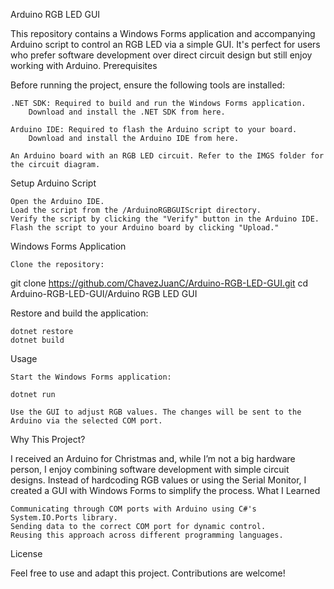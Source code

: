 Arduino RGB LED GUI

This repository contains a Windows Forms application and accompanying Arduino script to control an RGB LED via a simple GUI. It's perfect for users who prefer software development over direct circuit design but still enjoy working with Arduino.
Prerequisites

Before running the project, ensure the following tools are installed:

    .NET SDK: Required to build and run the Windows Forms application.
        Download and install the .NET SDK from here.

    Arduino IDE: Required to flash the Arduino script to your board.
        Download and install the Arduino IDE from here.

    An Arduino board with an RGB LED circuit. Refer to the IMGS folder for the circuit diagram.

Setup
Arduino Script

    Open the Arduino IDE.
    Load the script from the /ArduinoRGBGUIScript directory.
    Verify the script by clicking the "Verify" button in the Arduino IDE.
    Flash the script to your Arduino board by clicking "Upload."

Windows Forms Application

    Clone the repository:

git clone https://github.com/ChavezJuanC/Arduino-RGB-LED-GUI.git
cd Arduino-RGB-LED-GUI/Arduino RGB LED GUI

Restore and build the application:

    dotnet restore
    dotnet build

Usage

    Start the Windows Forms application:

    dotnet run

    Use the GUI to adjust RGB values. The changes will be sent to the Arduino via the selected COM port.

Why This Project?

I received an Arduino for Christmas and, while I’m not a big hardware person, I enjoy combining software development with simple circuit designs. Instead of hardcoding RGB values or using the Serial Monitor, I created a GUI with Windows Forms to simplify the process.
What I Learned

    Communicating through COM ports with Arduino using C#'s System.IO.Ports library.
    Sending data to the correct COM port for dynamic control.
    Reusing this approach across different programming languages.

License

Feel free to use and adapt this project. Contributions are welcome!
